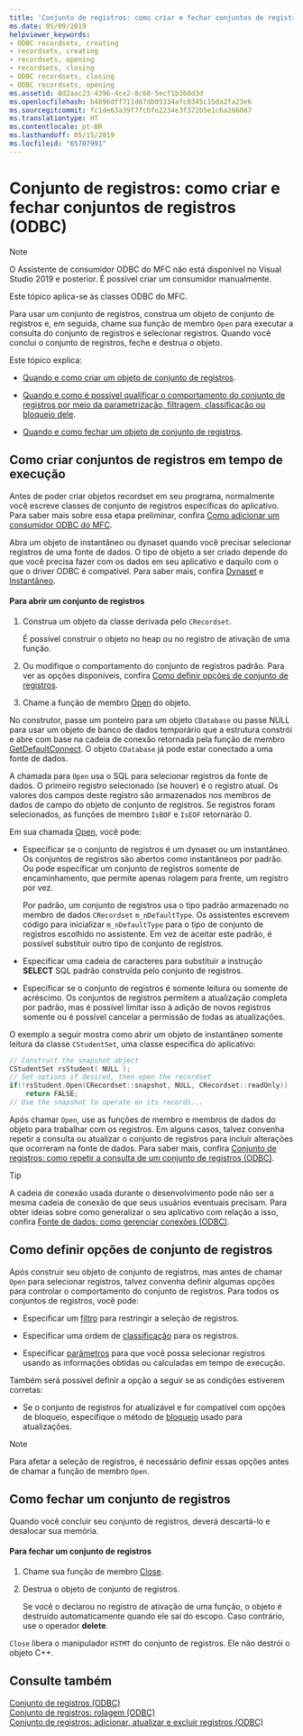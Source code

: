 ```yaml
---
title: 'Conjunto de registros: como criar e fechar conjuntos de registros (ODBC)'
ms.date: 05/09/2019
helpviewer_keywords:
- ODBC recordsets, creating
- recordsets, creating
- recordsets, opening
- recordsets, closing
- ODBC recordsets, closing
- ODBC recordsets, opening
ms.assetid: 8d2aac23-4396-4ce2-8c60-5ecf1b360d3d
ms.openlocfilehash: b4896dff711d87db05334afc0345c15da2fa23e6
ms.sourcegitcommit: fc1de63a39f7fcbfe2234e3f372b5e1c6a286087
ms.translationtype: HT
ms.contentlocale: pt-BR
ms.lasthandoff: 05/15/2019
ms.locfileid: "65707991"
---
```

# <a name="recordset-creating-and-closing-recordsets-odbc"></a>Conjunto de registros: como criar e fechar conjuntos de registros (ODBC)

> [!NOTE] 
> O Assistente de consumidor ODBC do MFC não está disponível no Visual Studio 2019 e posterior. É possível criar um consumidor manualmente.

Este tópico aplica-se às classes ODBC do MFC.

Para usar um conjunto de registros, construa um objeto de conjunto de registros e, em seguida, chame sua função de membro `Open` para executar a consulta do conjunto de registros e selecionar registros. Quando você conclui o conjunto de registros, feche e destrua o objeto.

Este tópico explica:

- [Quando e como criar um objeto de conjunto de registros](#_core_creating_recordsets_at_run_time).

- [Quando e como é possível qualificar o comportamento do conjunto de registros por meio da parametrização, filtragem, classificação ou bloqueio dele](#_core_setting_recordset_options).

- [Quando e como fechar um objeto de conjunto de registros](#_core_closing_a_recordset).

##  <a name="_core_creating_recordsets_at_run_time"></a> Como criar conjuntos de registros em tempo de execução

Antes de poder criar objetos recordset em seu programa, normalmente você escreve classes de conjunto de registros específicas do aplicativo. Para saber mais sobre essa etapa preliminar, confira [Como adicionar um consumidor ODBC do MFC](../../mfc/reference/adding-an-mfc-odbc-consumer.md).

Abra um objeto de instantâneo ou dynaset quando você precisar selecionar registros de uma fonte de dados. O tipo de objeto a ser criado depende do que você precisa fazer com os dados em seu aplicativo e daquilo com o que o driver ODBC é compatível. Para saber mais, confira [Dynaset](../../data/odbc/dynaset.md) e [Instantâneo](../../data/odbc/snapshot.md).

#### <a name="to-open-a-recordset"></a>Para abrir um conjunto de registros

1. Construa um objeto da classe derivada pelo `CRecordset`.

   É possível construir o objeto no heap ou no registro de ativação de uma função.

1. Ou modifique o comportamento do conjunto de registros padrão. Para ver as opções disponíveis, confira [Como definir opções de conjunto de registros](#_core_setting_recordset_options).

1. Chame a função de membro [Open](../../mfc/reference/crecordset-class.md#open) do objeto.

No construtor, passe um ponteiro para um objeto `CDatabase` ou passe NULL para usar um objeto de banco de dados temporário que a estrutura constrói e abre com base na cadeia de conexão retornada pela função de membro [GetDefaultConnect](../../mfc/reference/crecordset-class.md#getdefaultconnect). O objeto `CDatabase` já pode estar conectado a uma fonte de dados.

A chamada para `Open` usa o SQL para selecionar registros da fonte de dados. O primeiro registro selecionado (se houver) é o registro atual. Os valores dos campos deste registro são armazenados nos membros de dados de campo do objeto de conjunto de registros. Se registros foram selecionados, as funções de membro `IsBOF` e `IsEOF` retornarão 0.

Em sua chamada [Open](../../mfc/reference/crecordset-class.md#open), você pode:

- Especificar se o conjunto de registros é um dynaset ou um instantâneo. Os conjuntos de registros são abertos como instantâneos por padrão. Ou pode especificar um conjunto de registros somente de encaminhamento, que permite apenas rolagem para frente, um registro por vez.

   Por padrão, um conjunto de registros usa o tipo padrão armazenado no membro de dados `CRecordset` `m_nDefaultType`. Os assistentes escrevem código para inicializar `m_nDefaultType` para o tipo de conjunto de registros escolhido no assistente. Em vez de aceitar este padrão, é possível substituir outro tipo de conjunto de registros.

- Especificar uma cadeia de caracteres para substituir a instrução **SELECT** SQL padrão construída pelo conjunto de registros.

- Especificar se o conjunto de registros é somente leitura ou somente de acréscimo. Os conjuntos de registros permitem a atualização completa por padrão, mas é possível limitar isso à adição de novos registros somente ou é possível cancelar a permissão de todas as atualizações.

O exemplo a seguir mostra como abrir um objeto de instantâneo somente leitura da classe `CStudentSet`, uma classe específica do aplicativo:

```cpp
// Construct the snapshot object
CStudentSet rsStudent( NULL );
// Set options if desired, then open the recordset
if(!rsStudent.Open(CRecordset::snapshot, NULL, CRecordset::readOnly))
    return FALSE;
// Use the snapshot to operate on its records...
```

Após chamar `Open`, use as funções de membro e membros de dados do objeto para trabalhar com os registros. Em alguns casos, talvez convenha repetir a consulta ou atualizar o conjunto de registros para incluir alterações que ocorreram na fonte de dados. Para saber mais, confira [Conjunto de registros: como repetir a consulta de um conjunto de registros (ODBC)](../../data/odbc/recordset-requerying-a-recordset-odbc.md).

> [!TIP]
>  A cadeia de conexão usada durante o desenvolvimento pode não ser a mesma cadeia de conexão de que seus usuários eventuais precisam. Para obter ideias sobre como generalizar o seu aplicativo com relação a isso, confira [Fonte de dados: como gerenciar conexões (ODBC)](../../data/odbc/data-source-managing-connections-odbc.md).

##  <a name="_core_setting_recordset_options"></a> Como definir opções de conjunto de registros

Após construir seu objeto de conjunto de registros, mas antes de chamar `Open` para selecionar registros, talvez convenha definir algumas opções para controlar o comportamento do conjunto de registros. Para todos os conjuntos de registros, você pode:

- Especificar um [filtro](../../data/odbc/recordset-filtering-records-odbc.md) para restringir a seleção de registros.

- Especificar uma ordem de [classificação](../../data/odbc/recordset-sorting-records-odbc.md) para os registros.

- Especificar [parâmetros](../../data/odbc/recordset-parameterizing-a-recordset-odbc.md) para que você possa selecionar registros usando as informações obtidas ou calculadas em tempo de execução.

Também será possível definir a opção a seguir se as condições estiverem corretas:

- Se o conjunto de registros for atualizável e for compatível com opções de bloqueio, especifique o método de [bloqueio](../../data/odbc/recordset-locking-records-odbc.md) usado para atualizações.

> [!NOTE]
>  Para afetar a seleção de registros, é necessário definir essas opções antes de chamar a função de membro `Open`.

##  <a name="_core_closing_a_recordset"></a> Como fechar um conjunto de registros

Quando você concluir seu conjunto de registros, deverá descartá-lo e desalocar sua memória.

#### <a name="to-close-a-recordset"></a>Para fechar um conjunto de registros

1. Chame sua função de membro [Close](../../mfc/reference/crecordset-class.md#close).

1. Destrua o objeto de conjunto de registros.

   Se você o declarou no registro de ativação de uma função, o objeto é destruído automaticamente quando ele sai do escopo. Caso contrário, use o operador **delete**.

`Close` libera o manipulador `HSTMT` do conjunto de registros. Ele não destrói o objeto C++.

## <a name="see-also"></a>Consulte também

[Conjunto de registros (ODBC)](../../data/odbc/recordset-odbc.md)<br/>
[Conjunto de registros: rolagem (ODBC)](../../data/odbc/recordset-scrolling-odbc.md)<br/>
[Conjunto de registros: adicionar, atualizar e excluir registros (ODBC)](../../data/odbc/recordset-adding-updating-and-deleting-records-odbc.md)